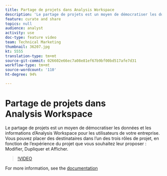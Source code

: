 ```yaml
---
title: Partage de projets dans Analysis Workspace
description: 'Le partage de projets est un moyen de démocratiser les données et les informations d’Analysis Workspace pour les utilisateurs de votre entreprise. Vous pouvez placer des destinataires dans l’un des trois rôles de projet, en fonction de l’expérience du projet que vous souhaitez leur proposer : Modifier, Dupliquer et Afficher.'
feature: curate and share
topics: null
audience: analyst
activity: use
doc-type: feature video
team: Technical Marketing
thumbnail: 36207.jpg
kt: 5555
translation-type: tm+mt
source-git-commit: 026602e66ec7a08e81ef67b9bf00bd517afe7d31
workflow-type: tm+mt
source-wordcount: '110'
ht-degree: 94%

---
```



# Partage de projets dans Analysis Workspace

Le partage de projets est un moyen de démocratiser les données et les informations d’Analysis Workspace pour les utilisateurs de votre entreprise. Vous pouvez placer des destinataires dans l’un des trois rôles de projet, en fonction de l’expérience du projet que vous souhaitez leur proposer : Modifier, Dupliquer et Afficher.

>[!VIDEO](https://video.tv.adobe.com/v/36207/?quality=12&learn=on)

For more information, see the [documentation](https://docs.adobe.com/content/help/fr-FR/analytics/analyze/analysis-workspace/curate-share/share-projects.html)
